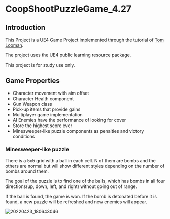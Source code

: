 # CoopShootPuzzleGame_4.27

## Introduction

This Project is a UE4 Game Project implemented through the tutorial of  [Tom Looman](https://www.tomlooman.com/unreal-engine-cpp-survival-sample-game/). 

The project uses the UE4 public learning resource package. 

This project is for study use only.

## Game Properties

- Character movement with aim offset
- Character Health component
- Gun Weapon class
- Pick-up items that provide gains
- Multiplayer game implementation
- AI Enemies have the performance of looking for cover
- Store the highest score ever
- Minesweeper-like puzzle components  as penalties and victory conditions

### Minesweeper-like puzzle

There is a 5x5 grid with a ball in each cell. N of them are bombs and the others are normal but will show different styles depending on the number of bombs around them.

The goal of the puzzle is to find one of the balls, which has bombs in all four directions(up, down, left, and right) without going out of range.

If the ball is found, the game is won. If the bomb is detonated before it is found, a new puzzle will be refreshed and new enemies will appear.

![20220423_180643046](D:\UE_learn\CoopShootPuzzleGame_4.27\sample.jpg)
